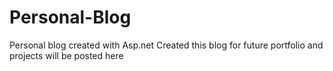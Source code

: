 # Personal-Blog
Personal blog created with Asp.net
Created this blog for future portfolio and projects will be posted here

